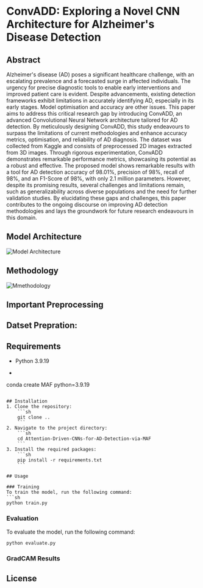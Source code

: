 
# ConvADD: Exploring a Novel CNN Architecture for Alzheimer's Disease Detection



## Abstract
Alzheimer's disease (AD) poses a significant healthcare challenge, with an escalating prevalence and a forecasted surge in affected individuals. The urgency for precise diagnostic tools to enable early interventions and improved patient care is evident. Despite advancements, existing detection frameworks exhibit limitations in accurately identifying AD, especially in its early stages. Model optimisation and accuracy are other issues. This paper aims to address this critical research gap by introducing ConvADD, an advanced Convolutional Neural Network architecture tailored for AD detection. By meticulously designing ConvADD, this study endeavours to surpass the limitations of current methodologies and enhance accuracy metrics, optimisation, and reliability of AD diagnosis. The dataset was collected from Kaggle and consists of preprocessed 2D images extracted from 3D images. Through rigorous experimentation, ConvADD demonstrates remarkable performance metrics, showcasing its potential as a robust and effective. The proposed model shows remarkable results with a tool for AD detection accuracy of 98.01%, precision of 98%, recall of 98%, and an F1-Score of 98%, with only 2.1 million parameters. However, despite its promising results, several challenges and limitations remain, such as generalizability across diverse populations and the need for further validation studies. By elucidating these gaps and challenges, this paper contributes to the ongoing discourse on improving AD detection methodologies and lays the groundwork for future research endeavours in this domain.


## Model Architecture
![Model Architecture](images/arch_diag.png)

## Methodology
![Mmethodology](images/Methodology%20Diagram_2%20-%20Copy.png)


## Important Preprocessing


## Datset Prepration:


## Requirements
- Python 3.9.19
- ```sh
conda create MAF python=3.9.19
```

## Installation
1. Clone the repository:
    ```sh
    git clone ..
    ```
2. Navigate to the project directory:
    ```sh
    cd Attention-Driven-CNNs-for-AD-Detection-via-MAF
    ```
3. Install the required packages:
    ```sh
    pip install -r requirements.txt
    ```

## Usage

### Training
To train the model, run the following command:
```sh
python train.py
```

### Evaluation
To evaluate the model, run the following command:
```sh
python evaluate.py
```

### GradCAM Results



## License
